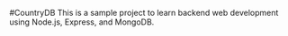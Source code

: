 #CountryDB
This is a sample project to learn backend web development using Node.js, Express, and MongoDB.